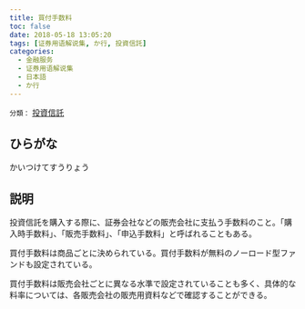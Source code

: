 ```yaml
---
title: 買付手数料
toc: false
date: 2018-05-18 13:05:20
tags: [证券用语解说集, か行, 投資信託]
categories:
  - 金融服务
  - 证券用语解说集
  - 日本語
  - か行
---
```


`分類：` [投資信託](/tags/投資信託/)

## ひらがな

かいつけてすうりょう

## 説明

投資信託を購入する際に、証券会社などの販売会社に支払う手数料のこと。「購入時手数料」、「販売手数料」、「申込手数料」と呼ばれることもある。

買付手数料は商品ごとに決められている。買付手数料が無料のノーロード型ファンドも設定されている。

買付手数料は販売会社ごとに異なる水準で設定されていることも多く、具体的な料率については、各販売会社の販売用資料などで確認することができる。
